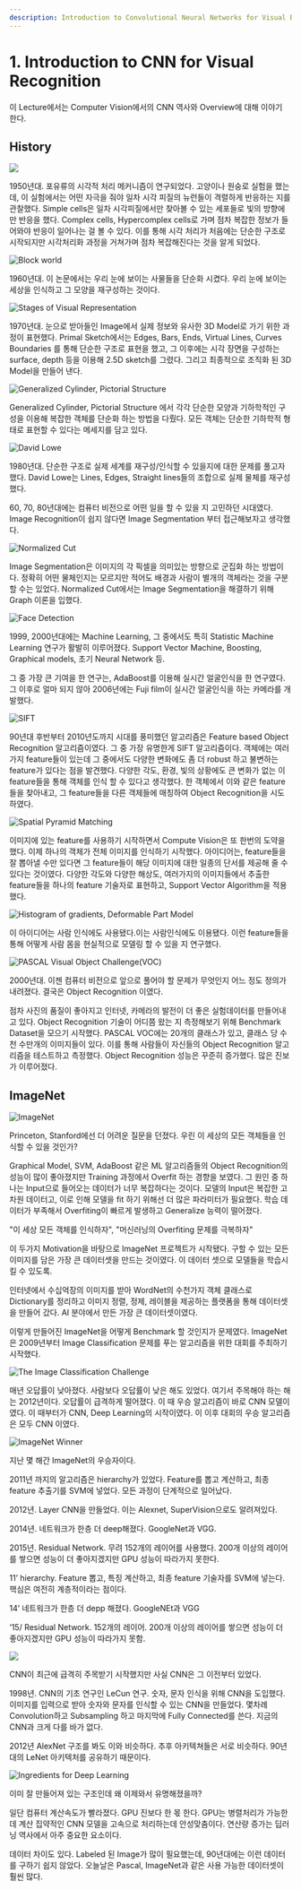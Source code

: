 ```yaml
---
description: Introduction to Convolutional Neural Networks for Visual Recognition
---
```


# 1. Introduction to CNN for Visual Recognition

이 Lecture에서는 Computer Vision에서의 CNN 역사와 Overview에 대해 이야기 한다. 

## History

![](../.gitbook/assets/image%20%28137%29.png)

1950년대. 포유류의 시각적 처리 메커니즘이 연구되었다. 고양이나 원숭로 실험을 했는데,  이 실험에서는  어떤 자극을 줘야 일차 시각 피질의 뉴런들이 격렬하게 반응하는 지를 관찰했다. Simple cells은 일차 시각피질에서만 찾아볼 수 있는 세포들로 빛의 방향에만 반응을 했다. Complex cells, Hypercomplex cells로 가며 점차 복잡한 정보가 들어와야 반응이  일어나는 걸 볼 수 있다. 이를 통해 시각 처리가 처음에는 단순한 구조로 시작되지만 시각처리화 과정을 거쳐가며 점차 복잡해진다는 것을 알게 되었다.

![Block world](../.gitbook/assets/image%20%28187%29.png)

1960년대. 이 논문에서는 우리 눈에 보이는 사물들을 단순화 시켰다. 우리 눈에 보이는 세상을 인식하고 그 모양을 재구성하는 것이다. 

![Stages of Visual Representation](../.gitbook/assets/image%20%28335%29.png)

1970년대. 눈으로 받아들인 Image에서 실제 정보와 유사한 3D Model로 가기 위한 과정이 표현했다. Primal Sketch에서는 Edges, Bars, Ends, Virtual Lines, Curves Boundaries 를 통해 단순한 구조로 표현을 했고, 그 이후에는 시각 장면을 구성하는 surface, depth 등을 이용해 2.5D sketch를 그렸다. 그리고 최종적으로 조직화 된 3D Model을 만들어 낸다.

![Generalized Cylinder, Pictorial Structure](../.gitbook/assets/image%20%28336%29.png)

Generalized Cylinder, Pictorial Structure 에서 각각 단순한 모양과 기하학적인 구성을 이용해 복잡한 객체를 단순화 하는 방법을 다뤘다. 모든 객체는 단순한 기하학적 형태로 표현할 수 있다는 메세지를 담고 있다.

![David Lowe](../.gitbook/assets/image%20%2856%29.png)

1980년대. 단순한 구조로 실제 세계를 재구성/인식할 수 있을지에 대한 문제를 풀고자 했다. David Lowe는 Lines, Edges, Straight lines들의 조합으로 실제 물체를 재구성했다.

60, 70, 80년대에는 컴퓨터 비전으로 어떤 일을 할 수 있을 지 고민하던 시대였다. Image Recognition이 쉽지  않다면 Image Segmentation 부터 접근해보자고 생각했다.

![Normalized Cut](../.gitbook/assets/image%20%28143%29.png)

Image Segmentation은 이미지의 각 픽셀을 의미있는 방향으로 군집화 하는 방법이다. 정확히 어떤 물체인지는 모르지만 적어도 배경과 사람이 별개의 객체라는 것을 구분할 수는 있었다. Normalized Cut에서는 Image Segmentation을 해결하기 위해 Graph 이론을 입했다.

![Face Detection](../.gitbook/assets/image%20%2814%29.png)

1999, 2000년대에는 Machine Learning, 그 중에서도 특히 Statistic Machine Learning 연구가 활발히 이루어졌다. Support Vector Machine, Boosting, Graphical models, 초기 Neural Network 등.

그 중 가장 큰 기여을 한 연구는, AdaBoost를 이용해 실시간 얼굴인식을 한 연구였다. 그 이후로 얼마 되지 않아 2006년에는 Fuji film이 실시간 얼굴인식을 하는 카메라를 개발했다. 

![SIFT](../.gitbook/assets/image%20%2820%29.png)

90년대 후반부터 2010년도까지 시대를 풍미했던 알고리즘은 Feature based Object Recognition 알고리즘이였다. 그 중 가장 유명한게 SIFT 알고리즘이다. 객체에는 여러가지 feature들이 있는데 그 중에서도 다양한 변화에도 좀 더 robust 하고 불변하는 feature가 있다는 점을 발견했다. 다양한 각도, 환경, 빛의 상황에도 큰 변화가 없는 이 feature들을 통해 객체를 인식 할 수 있다고 생각했다. 한 객체에서 이와 같은 feature들을 찾아내고, 그 feature들을 다른 객체들에 매칭하여 Object Recognition을 시도하였다.  

![Spatial Pyramid Matching](../.gitbook/assets/image%20%2827%29.png)

이미지에 있는 feature를 사용하기 시작하면서 Compute Vision은 또 한번의 도약을 했다. 이제 하나의 객체가 전체 이미지를 인식하기 시작했다. 아이디어는, feature들을 잘 뽑아낼 수만 있다면 그 feature들이 해당 이미지에 대한 일종의 단서를 제공해 줄 수 있다는 것이였다. 다양한 각도와 다양한 해상도, 여러가지의 이미지들에서 추출한 feature들을 하나의 feature 기술자로 표현하고, Support Vector Algorithm을 적용했다.

![Histogram of gradients, Deformable Part Model](../.gitbook/assets/image%20%28183%29.png)

이 아이디어는 사람 인식에도 사용됐다.이는 사람인식에도 이용됐다. 이런 feature들을 통해 어떻게 사람 몸을 현실적으로 모델링 할 수 있을 지 연구했다.

![PASCAL Visual Object Challenge\(VOC\)](../.gitbook/assets/image%20%28329%29.png)

2000년대. 이젠 컴퓨터 비전으로 앞으로 풀어야 할 문제가 무엇인지 어느 정도 정의가 내려졌다. 결국은 Object Recognition 이였다.

점차 사진의 품질이 좋아지고 인터넷, 카메라의 발전이 더 좋은 실험데이터를 만들어내고 있다. Object Recognition 기술이 어디쯤 왔는 지 측정해보기 위해 Benchmark Dataset을 모으기 시작했다. PASCAL VOC에는 20개의 클래스가 있고, 클래스 당 수천 수만개의 이미지들이 있다. 이를 통해 사람들이 자신들의 Object Recognition 알고리즘을 테스트하고 측정했다. Object Recognition 성능은 꾸준히 증가했다. 많은 진보가 이루어졌다.

## ImageNet

![ImageNet](../.gitbook/assets/image%20%28267%29.png)

Princeton, Stanford에선 더 어려운 질문을 던졌다. 우린 이 세상의 모든 객체들을 인식할 수 있을 것인가?

Graphical Model, SVM, AdaBoost 같은 ML 알고리즘들의 Object Recognition의 성능이 많이 좋아졌지만 Training 과정에서 Overfit 하는 경향을 보였다. 그 원인 중 하나는 Input으로 들어오는 데이터가 너무 복잡하다는 것이다. 모델의 Input은 복잡한 고차원 데이터고, 이로 인해 모델을 fit 하기 위해선 더 많은 파라미터가 필요했다. 학습 데이터가 부족해서 Overfiting이 빠르게 발생하고 Generalize 능력이 떨어졌다.

"이 세상 모든 객체를 인식하자", "머신러닝의 Overfiting 문제를 극복하자"

이 두가지 Motivation을 바탕으로 ImageNet 프로젝트가 시작됐다. 구할 수 있는 모든 이미지를 담은 가장 큰 데이터셋을 만드는 것이였다. 이 데이터 셋으로 모델들을 학습시킬 수 있도록.

인터넷에서 수십억장의 이미지를 받아 WordNet의 수천가지 객체 클래스로 Dictionary를 정리하고 이미지 정렬, 정제, 레이블을 제공하는 플랫폼을 통해 데이터셋을 만들어 갔다. AI 분야에서 만든 가장 큰 데이터셋이였다. 

이렇게 만들어진 ImageNet을 어떻게 Benchmark 할 것인지가 문제였다. ImageNet은 2009년부터 Image Classification 문제를 푸는 알고리즘을 위한 대회를 주최하기 시작했다.

![The Image Classification Challenge](../.gitbook/assets/image%20%28349%29.png)

매년 오답률이 낮아졌다. 사람보다 오답률이 낮은 해도 있었다. 여기서 주목해야 하는 해는 2012년이다. 오답률이 급격하게 떨어졌다. 이 때 우승 알고리즘이 바로 CNN 모델이였다. 이 때부터가 CNN, Deep Learning의 시작이였다. 이 이후 대회의 우승 알고리즘은 모두 CNN 이였다.

![ImageNet Winner](../.gitbook/assets/image%20%28184%29.png)

지난 몇 해간 ImageNet의 우승자이다. 

2011년 까지의 알고리즘은 hierarchy가 있었다. Feature를 뽑고 계산하고, 최종 feature 추출기를 SVM에 넣었다. 모든 과정이 단계적으로 일어났다.

2012년. Layer CNN을 만들었다. 이는 Alexnet, SuperVision으로도 알려져있다.

2014년. 네트워크가 한층 더 deep해졌다. GoogleNet과 VGG.

2015년. Residual Network. 무려 152개의 레이어를 사용했다. 200개 이상의 레이어를 쌓으면 성능이 더 좋아지겠지만 GPU 성능이 따라가지 못한다.

11’ hierarchy. Feature 뽑고, 특징 계산하고, 최종 feature 기술자를 SVM에 넣는다. 핵심은 여전히 계층적이라는 점이다.

14’ 네트워크가 한층 더 depp 해졌다. GoogleNEt과 VGG

‘15/ Residual Network. 152개의 레이어. 200개 이상의 레이어를 쌓으면 성능이 더 좋아지겠지만 GPU 성능이 따라가지 못함.

![](../.gitbook/assets/image%20%28324%29.png)

CNN이 최근에 급격히 주목받기 시작했지만 사실 CNN은 그 이전부터 있었다.

1998년. CNN의 기초 연구인 LeCun 연구. 숫자, 문자 인식을 위해 CNN을 도입했다. 이미지를 입력으로 받아 숫자와 문자를 인식할 수 있는 CNN을 만들었다. 몇차례 Convolution하고 Subsampling 하고 마지막에 Fully Connected를 쓴다. 지금의 CNN과 크게 다를 바가 없다.

2012년 AlexNet 구조를 봐도 이와 비슷하다. 추후 아키텍쳐들은 서로 비슷하다. 90년대의 LeNet 아키텍처를 공유하기 때문이다.

![Ingredients for Deep Learning](../.gitbook/assets/image%20%28328%29.png)

이미 잘 만들어져 있는 구조인데 왜 이제와서 유명해졌을까?

일단 컴퓨터 계산속도가 빨라졌다. GPU 진보다 한 몫 한다. GPU는 병렬처리가 가능한데 계산 집약적인 CNN 모델을 고속으로 처리하는데 안성맞춤이다. 연산량 증가는 딥러닝 역사에서 아주 중요한 요소이다. 

데이터 차이도 있다. Labeled 된 Image가 많이 필요했는데, 90년대에는 이런 데이터를 구하기 쉽지 않았다. 오늘날은 Pascal, ImageNet과 같은 사용 가능한 데이터셋이 훨씬 많다.

